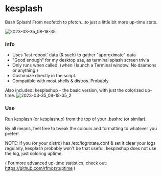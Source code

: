 # kesplash

Bash Splash!
From neofetch to pfetch...to just a little bit more up-time stats.

![2023-03-35_08-18-35](https://user-images.githubusercontent.com/95410139/222070953-da3cfcbe-8ba0-461b-8b85-3395f9cdb344.png)

### Info
- Uses 'last reboot' data (& such) to gather "approximate" data
- "Good enough" for my desktop use, as terminal splash screen trivia
- Only runs when called. (when I launch a Terminal window. No daemons or anything.)
- Customize directly in the script. 
- Compatible with most shells & distros. Probably.

Also included: kesplashup - the basic version, with just the colorized up-time:
![2023-03-35_08-18-35_2](https://user-images.githubusercontent.com/95410139/222074132-6128bac6-f18c-43fb-be02-65ea59d8b5ac.png)

### Use
Run kesplash (or kesplashup) from the top of your .bashrc (or similar).

By all means, feel free to tweak the colours and formatting to whatever you prefer!

NOTE: If you (or your distro) has /etc/logrotate.conf & set it clear your logs regularly, 
kesplash probably won't be that useful. kesplashup does not use the log, just coloring uptime.

( For more advanced up-time statistics, check out:
https://github.com/rfmoz/tuptime )
